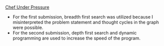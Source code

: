 [Chef Under Pressure](https://www.codechef.com/problems/CHEFPRES)
+ For the first submission, breadth first search was utilized because I misinterpreted the problem statement and thought cycles in the graph were possible.
+ For the second submission, depth first search and dynamic programming are used to increase the speed of the program.
